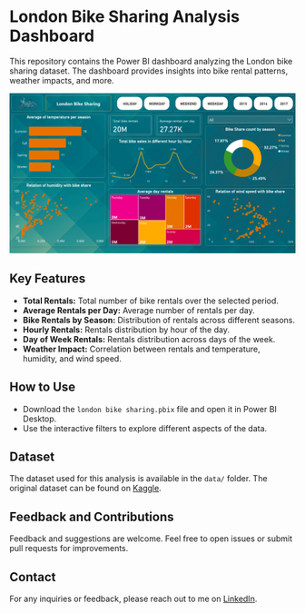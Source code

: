 # London Bike Sharing Analysis Dashboard

This repository contains the Power BI dashboard analyzing the London bike sharing dataset. The dashboard provides insights into bike rental patterns, weather impacts, and more.

![Dashboard Image](https://raw.githubusercontent.com/paudyalsandeep/londonbikesharing/main/london%20bike%20sharing.png)

## Key Features
- **Total Rentals:** Total number of bike rentals over the selected period.
- **Average Rentals per Day:** Average number of rentals per day.
- **Bike Rentals by Season:** Distribution of rentals across different seasons.
- **Hourly Rentals:** Rentals distribution by hour of the day.
- **Day of Week Rentals:** Rentals distribution across days of the week.
- **Weather Impact:** Correlation between rentals and temperature, humidity, and wind speed.

## How to Use
- Download the `london bike sharing.pbix` file and open it in Power BI Desktop.
- Use the interactive filters to explore different aspects of the data.

## Dataset
The dataset used for this analysis is available in the `data/` folder. The original dataset can be found on [Kaggle](https://www.kaggle.com/datasets/hmavrodiev/london-bike-sharing-dataset).

## Feedback and Contributions
Feedback and suggestions are welcome. Feel free to open issues or submit pull requests for improvements.

## Contact
For any inquiries or feedback, please reach out to me on [LinkedIn](https://www.linkedin.com/in/sandeep-paudyal/).
